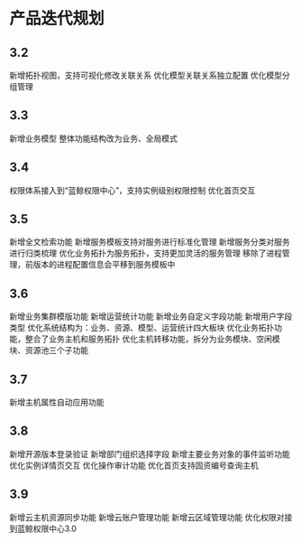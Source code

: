 # 产品迭代规划

## 3.2
新增拓扑视图，支持可视化修改关联关系
优化模型关联关系独立配置
优化模型分组管理


## 3.3
新增业务模型
整体功能结构改为业务、全局模式


## 3.4
权限体系接入到“蓝鲸权限中心”，支持实例级别权限控制
优化首页交互


## 3.5
新增全文检索功能
新增服务模板支持对服务进行标准化管理
新增服务分类对服务进行归类梳理
优化业务拓扑为服务拓扑，支持更加灵活的服务管理
移除了进程管理，前版本的进程配置信息会平移到服务模板中



## 3.6
新增业务集群模版功能
新增运营统计功能
新增业务自定义字段功能
新增用户字段类型
优化系统结构为：业务、资源、模型、运营统计四大板块
优化业务拓扑功能，整合了业务主机和服务拓扑
优化主机转移功能，拆分为业务模块、空闲模块、资源池三个子功能


## 3.7
新增主机属性自动应用功能



## 3.8
新增开源版本登录验证
新增部门组织选择字段
新增主要业务对象的事件监听功能
优化实例详情页交互
优化操作审计功能
优化首页支持固资编号查询主机


## 3.9
新增云主机资源同步功能
新增云账户管理功能
新增云区域管理功能
优化权限对接到蓝鲸权限中心3.0



